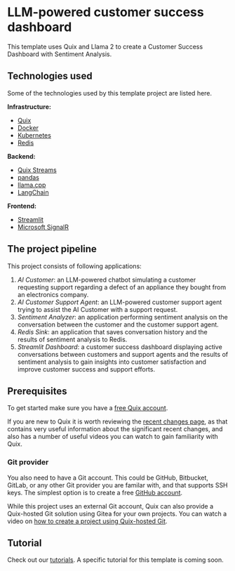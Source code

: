 # LLM-powered customer success dashboard

This template uses Quix and Llama 2 to create a Customer Success Dashboard with Sentiment Analysis.

## Technologies used

Some of the technologies used by this template project are listed here.

**Infrastructure:**

- [Quix](https://quix.io/)
- [Docker](https://www.docker.com/)
- [Kubernetes](https://kubernetes.io/)
- [Redis](https://redis.com/)

**Backend:**

- [Quix Streams](https://github.com/quixio/quix-streams)
- [pandas](https://pandas.pydata.org/docs/reference/api/pandas.DataFrame.html)
- [llama.cpp](https://github.com/ggerganov/llama.cpp)
- [LangChain](https://python.langchain.com/)

**Frontend:**

- [Streamlit](https://streamlit.io/)
- [Microsoft SignalR](https://learn.microsoft.com/en-us/aspnet/signalr/)

## The project pipeline

This project consists of following applications:

1. _AI Customer_: an LLM-powered chatbot simulating a customer requesting support regarding a defect of an appliance they bought from an electronics company.
2. _AI Customer Support Agent_: an LLM-powered customer support agent trying to assist the AI Customer with a support request.
3. _Sentiment Analyzer_: an application performing sentiment analysis on the conversation between the customer and the customer support agent.
4. _Redis Sink_: an application that saves conversation history and the results of sentiment analysis to Redis.
5. _Streamlit Dashboard_: a customer success dashboard displaying active conversations between customers and support agents and the results of sentiment analysis to gain insights into customer satisfaction and improve customer success and support efforts.

## Prerequisites

To get started make sure you have a [free Quix account](https://portal.platform.quix.io/self-sign-up).

If you are new to Quix it is worth reviewing the [recent changes page](https://quix.io/docs/platform/changes.html), as that contains very useful information about the significant recent changes, and also has a number of useful videos you can watch to gain familiarity with Quix.

### Git provider

You also need to have a Git account. This could be GitHub, Bitbucket, GitLab, or any other Git provider you are familar with, and that supports SSH keys. The simplest option is to create a free [GitHub account](https://github.com).

While this project uses an external Git account, Quix can also provide a Quix-hosted Git solution using Gitea for your own projects. You can watch a video on [how to create a project using Quix-hosted Git](https://www.loom.com/share/b4488be244834333aec56e1a35faf4db?sid=a9aa124a-a2b0-45f1-a756-11b4395d0efc).

## Tutorial

Check out our [tutorials](https://quix.io/docs/platform/tutorials/).
A specific tutorial for this template is coming soon.
